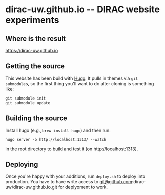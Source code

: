 # dirac-uw.github.io -- DIRAC website experiments

## Where is the result

https://dirac-uw.github.io

## Getting the source

This website has been build with [Hugo](http://gohugo.io/). It pulls in
themes via `git submodule`s, so the first thing you'll want to do after
cloning is something like:
```
git submodule init
git submodule update
```

## Building the source

Install hugo (e.g., `brew install hugo`) and then run:

```
hugo server -b http://localhost:1313/ --watch
```

in the root directory to build and test it (on http://localhost:1313).

## Deploying

Once you're happy with your additions, run `deploy.sh` to deploy into production.
You have to have write access to git@github.com:dirac-uw/dirac-uw.github.io.git
for deplyoment to work.

